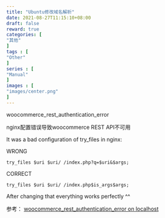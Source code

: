 ```yaml
---
title: "Ubuntu修改域名解析"
date: 2021-08-27T11:15:10+08:00
draft: false
reward: true
categories: [
"其他"
]
tags : [
"Other"
]
series : [
"Manual"
]
images : [
"images/center.png"
]
---
```


woocommerce_rest_authentication_error

nginx配置错误导致woocommerce REST API不可用

It was a bad configuration of try_files in nginx:

WRONG

```shell
try_files $uri $uri/ /index.php?q=$uri&$args;
```

CORRECT

```shell
try_files $uri $uri/ /index.php$is_args$args;
```

After changing that everything works perfectly ^^

参考：
[woocommerce_rest_authentication_error on localhost](https://github.com/woocommerce/woocommerce/issues/20815)

